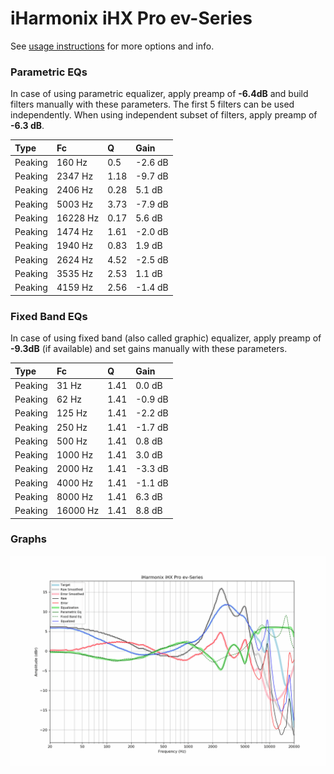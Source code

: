 # iHarmonix iHX Pro ev-Series
See [usage instructions](https://github.com/jaakkopasanen/AutoEq#usage) for more options and info.

### Parametric EQs
In case of using parametric equalizer, apply preamp of **-6.4dB** and build filters manually
with these parameters. The first 5 filters can be used independently.
When using independent subset of filters, apply preamp of **-6.3 dB**.

| Type    | Fc       |    Q | Gain    |
|:--------|:---------|:-----|:--------|
| Peaking | 160 Hz   | 0.5  | -2.6 dB |
| Peaking | 2347 Hz  | 1.18 | -9.7 dB |
| Peaking | 2406 Hz  | 0.28 | 5.1 dB  |
| Peaking | 5003 Hz  | 3.73 | -7.9 dB |
| Peaking | 16228 Hz | 0.17 | 5.6 dB  |
| Peaking | 1474 Hz  | 1.61 | -2.0 dB |
| Peaking | 1940 Hz  | 0.83 | 1.9 dB  |
| Peaking | 2624 Hz  | 4.52 | -2.5 dB |
| Peaking | 3535 Hz  | 2.53 | 1.1 dB  |
| Peaking | 4159 Hz  | 2.56 | -1.4 dB |

### Fixed Band EQs
In case of using fixed band (also called graphic) equalizer, apply preamp of **-9.3dB**
(if available) and set gains manually with these parameters.

| Type    | Fc       |    Q | Gain    |
|:--------|:---------|:-----|:--------|
| Peaking | 31 Hz    | 1.41 | 0.0 dB  |
| Peaking | 62 Hz    | 1.41 | -0.9 dB |
| Peaking | 125 Hz   | 1.41 | -2.2 dB |
| Peaking | 250 Hz   | 1.41 | -1.7 dB |
| Peaking | 500 Hz   | 1.41 | 0.8 dB  |
| Peaking | 1000 Hz  | 1.41 | 3.0 dB  |
| Peaking | 2000 Hz  | 1.41 | -3.3 dB |
| Peaking | 4000 Hz  | 1.41 | -1.1 dB |
| Peaking | 8000 Hz  | 1.41 | 6.3 dB  |
| Peaking | 16000 Hz | 1.41 | 8.8 dB  |

### Graphs
![](./iHarmonix%20iHX%20Pro%20ev-Series.png)
